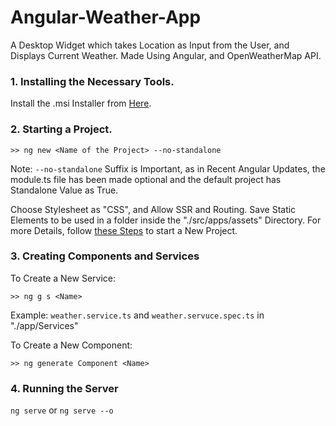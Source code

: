 # Angular-Weather-App
A Desktop Widget which takes Location as Input from the User, and Displays Current Weather. Made Using Angular, and OpenWeatherMap API.

### 1. Installing the Necessary Tools.
Install the .msi Installer from [Here](https://nodejs.org/en/download).


### 2. Starting a Project.
```
>> ng new <Name of the Project> --no-standalone
```
Note: ```--no-standalone``` Suffix is Important, as in Recent Angular Updates, the module.ts file has been made optional and the default project has Standalone Value as True.

Choose Stylesheet as "CSS", and Allow SSR and Routing.
Save Static Elements to be used in a folder inside the "./src/apps/assets" Directory.
For more Details, follow [these Steps](https://medium.com/@dgongoragamboa/how-to-create-an-angular-project-from-scratch-b4031abeb4de) to start a New Project.

### 3. Creating Components and Services
To Create a New Service:
```
>> ng g s <Name>
```
Example: ```weather.service.ts``` and ```weather.servuce.spec.ts``` in "./app/Services"

To Create a New Component:
```
>> ng generate Component <Name>
```


### 4. Running the Server
```ng serve``` or ```ng serve --o```
